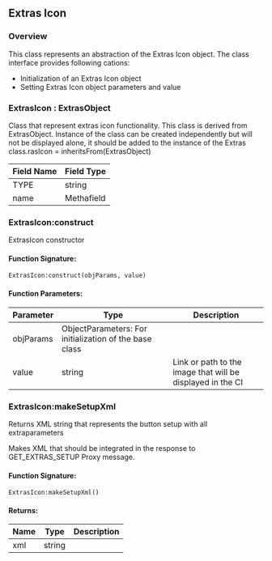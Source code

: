 ## Extras Icon

### Overview

This class represents an abstraction of the Extras Icon object. The class interface provides following cations:

- Initialization of an Extras Icon object
- Setting Extras Icon object parameters and value


### ExtrasIcon : ExtrasObject

 Class that represent extras icon functionality. This class is derived from ExtrasObject. Instance of the class can be created independently but will not be displayed alone, it should be added to the instance of the Extras class.rasIcon = inheritsFrom(ExtrasObject)

|Field Name|Field Type|
|---|---|
|TYPE|string|
|name|Methafield|

### ExtrasIcon:construct

 ExtrasIcon constructor

#### Function Signature:

`ExtrasIcon:construct(objParams, value)`

#### Function Parameters:

|Parameter|Type|Description|
|---|---|---|
|objParams|ObjectParameters: For initialization of the base class|
|value|string|Link or path to the image that will be displayed in the CI|

### ExtrasIcon:makeSetupXml

 Returns XML string that represents the button setup with all extraparameters

 Makes XML that should be integrated in the response to
 GET\_EXTRAS\_SETUP Proxy message.

#### Function Signature:

`ExtrasIcon:makeSetupXml()`

#### Returns:

|Name|Type|Description|
|---|---|---|
|xml|string||
